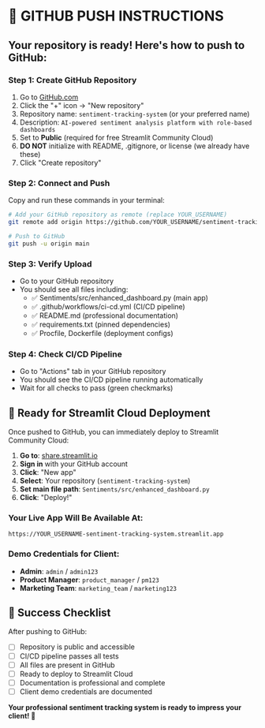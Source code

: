 # 🚀 GITHUB PUSH INSTRUCTIONS

## Your repository is ready! Here's how to push to GitHub:

### Step 1: Create GitHub Repository

1. Go to [GitHub.com](https://github.com)
2. Click the "+" icon → "New repository"
3. Repository name: `sentiment-tracking-system` (or your preferred name)
4. Description: `AI-powered sentiment analysis platform with role-based dashboards`
5. Set to **Public** (required for free Streamlit Community Cloud)
6. **DO NOT** initialize with README, .gitignore, or license (we already have these)
7. Click "Create repository"

### Step 2: Connect and Push

Copy and run these commands in your terminal:

```bash
# Add your GitHub repository as remote (replace YOUR_USERNAME)
git remote add origin https://github.com/YOUR_USERNAME/sentiment-tracking-system.git

# Push to GitHub
git push -u origin main
```

### Step 3: Verify Upload

- Go to your GitHub repository
- You should see all files including:
  - ✅ Sentiments/src/enhanced_dashboard.py (main app)
  - ✅ .github/workflows/ci-cd.yml (CI/CD pipeline)
  - ✅ README.md (professional documentation)
  - ✅ requirements.txt (pinned dependencies)
  - ✅ Procfile, Dockerfile (deployment configs)

### Step 4: Check CI/CD Pipeline

- Go to "Actions" tab in your GitHub repository
- You should see the CI/CD pipeline running automatically
- Wait for all checks to pass (green checkmarks)

## 🎯 Ready for Streamlit Cloud Deployment

Once pushed to GitHub, you can immediately deploy to Streamlit Community Cloud:

1. **Go to**: [share.streamlit.io](https://share.streamlit.io)
2. **Sign in** with your GitHub account
3. **Click**: "New app"
4. **Select**: Your repository (`sentiment-tracking-system`)
5. **Set main file path**: `Sentiments/src/enhanced_dashboard.py`
6. **Click**: "Deploy!"

### Your Live App Will Be Available At:

`https://YOUR_USERNAME-sentiment-tracking-system.streamlit.app`

### Demo Credentials for Client:

- **Admin**: `admin` / `admin123`
- **Product Manager**: `product_manager` / `pm123`
- **Marketing Team**: `marketing_team` / `marketing123`

## 🎉 Success Checklist

After pushing to GitHub:

- [ ] Repository is public and accessible
- [ ] CI/CD pipeline passes all tests
- [ ] All files are present in GitHub
- [ ] Ready to deploy to Streamlit Cloud
- [ ] Documentation is professional and complete
- [ ] Client demo credentials are documented

**Your professional sentiment tracking system is ready to impress your client! 🚀**
